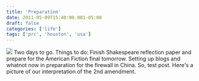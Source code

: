 ```yaml
---
title: 'Preparation'
date: 2011-05-09T15:40:00.001-05:00
draft: false
categories: ['life']
tags: ['prc', 'houston', 'usa']
---
```


[![](http://1.bp.blogspot.com/-CzItqJuFOhw/TchUAH1eI6I/AAAAAAAAACM/Lxme3y3PemE/s320/2ndamendment.jpg)](http://1.bp.blogspot.com/-CzItqJuFOhw/TchUAH1eI6I/AAAAAAAAACM/Lxme3y3PemE/s1600/2ndamendment.jpg)
Two days to go. Things to do: Finish Shakespeare reflection paper and prepare for the American Fiction final tomorrow. Setting up blogs and whatnot now in preparation for the firewall in China. So, test post. Here's a picture of our interpretation of the 2nd amendment.
